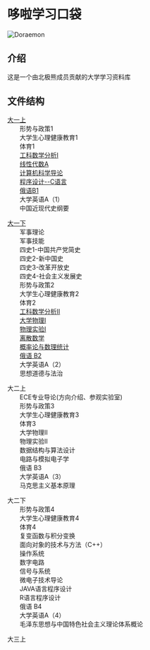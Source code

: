 # 哆啦学习口袋

![Doraemon](https://gitee.com/SMBU-POLARBEAR/DoraemonLearningPocket/raw/master/Pictures/Doraemon.jpg)


## 介绍
这是一个由北极熊成员贡献的大学学习资料库

## 文件结构

[大一上](https://gitee.com/SMBU-POLARBEAR/DoraemonLearningPocket/tree/master/%E5%A4%A7%E4%B8%80%E4%B8%8A)<br>
&emsp;&emsp;形势与政策1<br>
&emsp;&emsp;大学生心理健康教育1<br>
&emsp;&emsp;体育1<br>
&emsp;&emsp;[工科数学分析Ⅰ](https://gitee.com/SMBU-POLARBEAR/DoraemonLearningPocket/tree/master/%E5%A4%A7%E4%B8%80%E4%B8%8A/%E5%B7%A5%E7%A7%91%E6%95%B0%E5%AD%A6%E5%88%86%E6%9E%90%E2%85%A0)<br>
&emsp;&emsp;[线性代数A](https://gitee.com/SMBU-POLARBEAR/DoraemonLearningPocket/tree/master/%E5%A4%A7%E4%B8%80%E4%B8%8A/%E7%BA%BF%E6%80%A7%E4%BB%A3%E6%95%B0A)<br>
&emsp;&emsp;[计算机科学导论]()<br>
&emsp;&emsp;[程序设计--C语言]()<br>
&emsp;&emsp;[俄语B1](https://gitee.com/SMBU-POLARBEAR/DoraemonLearningPocket/tree/master/%E5%A4%A7%E4%B8%80%E4%B8%8A/%E4%BF%84%E8%AF%ADB1)<br>
&emsp;&emsp;大学英语A（1）<br>
&emsp;&emsp;中国近现代史纲要<br>

[大一下](https://gitee.com/SMBU-POLARBEAR/DoraemonLearningPocket/tree/master/%E5%A4%A7%E4%B8%80%E4%B8%8B)<br>
&emsp;&emsp;军事理论<br>
&emsp;&emsp;军事技能<br>
&emsp;&emsp;四史1-中国共产党简史<br>
&emsp;&emsp;四史2-新中国史<br>
&emsp;&emsp;四史3-改革开放史<br>
&emsp;&emsp;四史4-社会主义发展史<br>
&emsp;&emsp;形势与政策2<br>
&emsp;&emsp;大学生心理健康教育2<br>
&emsp;&emsp;体育2<br>
&emsp;&emsp;[工科数学分析Ⅱ](https://gitee.com/SMBU-POLARBEAR/DoraemonLearningPocket/tree/master/%E5%A4%A7%E4%B8%80%E4%B8%8B/%E5%B7%A5%E7%A7%91%E6%95%B0%E5%AD%A6%E5%88%86%E6%9E%90%E2%85%A1)<br>
&emsp;&emsp;[大学物理Ⅰ](https://gitee.com/SMBU-POLARBEAR/DoraemonLearningPocket/tree/master/%E5%A4%A7%E4%B8%80%E4%B8%8B/%E5%A4%A7%E5%AD%A6%E7%89%A9%E7%90%86%E2%85%A0)<br>
&emsp;&emsp;[物理实验Ⅰ](https://gitee.com/SMBU-POLARBEAR/DoraemonLearningPocket/tree/master/%E5%A4%A7%E4%B8%80%E4%B8%8B/%E7%89%A9%E7%90%86%E5%AE%9E%E9%AA%8C%E2%85%A0)<br>
&emsp;&emsp;[离散数学](https://gitee.com/SMBU-POLARBEAR/DoraemonLearningPocket/tree/master/%E5%A4%A7%E4%B8%80%E4%B8%8B/%E7%A6%BB%E6%95%A3%E6%95%B0%E5%AD%A6)<br>
&emsp;&emsp;[概率论与数理统计](https://gitee.com/SMBU-POLARBEAR/DoraemonLearningPocket/tree/master/%E5%A4%A7%E4%B8%80%E4%B8%8B/%E6%A6%82%E7%8E%87%E8%AE%BA%E4%B8%8E%E6%95%B0%E7%90%86%E7%BB%9F%E8%AE%A1)<br>
&emsp;&emsp;[俄语 B2](https://gitee.com/SMBU-POLARBEAR/DoraemonLearningPocket/tree/master/%E5%A4%A7%E4%B8%80%E4%B8%8B/%E4%BF%84%E8%AF%AD%20B2)<br>
&emsp;&emsp;大学英语A（2）<br>
&emsp;&emsp;思想道德与法治<br>

大二上<br>
&emsp;&emsp;ECE专业导论(方向介绍、参观实验室)<br>
&emsp;&emsp;形势与政策3<br>
&emsp;&emsp;大学生心理健康教育3<br>
&emsp;&emsp;体育3<br>
&emsp;&emsp;大学物理Ⅱ<br>
&emsp;&emsp;物理实验Ⅱ<br>
&emsp;&emsp;数据结构与算法设计<br>
&emsp;&emsp;电路与模拟电子学<br>
&emsp;&emsp;俄语 B3<br>
&emsp;&emsp;大学英语A（3）<br>
&emsp;&emsp;马克思主义基本原理<br>

大二下<br>
&emsp;&emsp;形势与政策4<br>
&emsp;&emsp;大学生心理健康教育4<br>
&emsp;&emsp;体育4<br>
&emsp;&emsp;复变函数与积分变换<br>
&emsp;&emsp;面向对象的技术与方法（C++）<br>
&emsp;&emsp;操作系统<br>
&emsp;&emsp;数字电路<br>
&emsp;&emsp;信号与系统<br>
&emsp;&emsp;微电子技术导论<br>
&emsp;&emsp;JAVA语言程序设计<br>
&emsp;&emsp;R语言程序设计<br>
&emsp;&emsp;俄语 B4<br>
&emsp;&emsp;大学英语A（4）<br>
&emsp;&emsp;毛泽东思想与中国特色社会主义理论体系概论<br>

大三上<br>















